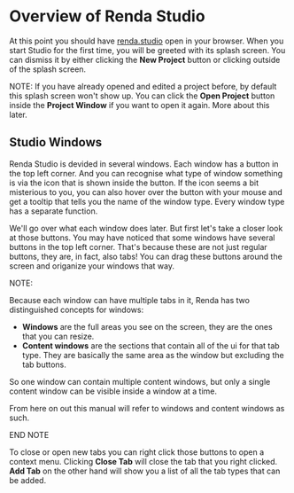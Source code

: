 # Overview of Renda Studio

At this point you should have [renda.studio](https://renda.studio/) open in your browser. When you start Studio for the
first time, you will be greeted with its splash screen. You can dismiss it by either clicking the **New Project** button
or clicking outside of the splash screen.

NOTE: If you have already opened and edited a project before, by default this splash screen won't show up. You can click
the **Open Project** button inside the **Project Window** if you want to open it again. More about this later.

## Studio Windows

Renda Studio is devided in several windows. Each window has a button in the top left corner. And you can recognise what
type of window something is via the icon that is shown inside the button. If the icon seems a bit misterious to you, you
can also hover over the button with your mouse and get a tooltip that tells you the name of the window type. Every
window type has a separate function.

We'll go over what each window does later. But first let's take a closer look at those buttons. You may have noticed
that some windows have several buttons in the top left corner. That's because these are not just regular buttons, they
are, in fact, also tabs! You can drag these buttons around the screen and origanize your windows that way.

NOTE:

Because each window can have multiple tabs in it, Renda has two distinguished concepts for windows:

- **Windows** are the full areas you see on the screen, they are the ones that you can resize.
- **Content windows** are the sections that contain all of the ui for that tab type. They are basically the same area as
  the window but excluding the tab buttons.

So one window can contain multiple content windows, but only a single content window can be visible inside a window at a
time.

From here on out this manual will refer to windows and content windows as such.

END NOTE

To close or open new tabs you can right click those buttons to open a context menu. Clicking **Close Tab** will close
the tab that you right clicked. **Add Tab** on the other hand will show you a list of all the tab types that can be
added.
